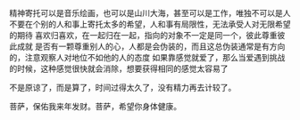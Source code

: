 精神寄托可以是音乐绘画，也可以是山川大海，甚至可以是工作，唯独不可以是人
不要在个别的人和事上寄托太多的希望，人和事有局限性，无法承受人对无限希望的期待
喜欢归喜欢，在一起归在一起，指向的对象不一定是同一个，彼此尊重彼此成就
是否有一颗尊重别人的心，人都是会伪装的，而且这总伪装通常是有方向的，注意观察人对地位不如他的人的态度
如果靠感觉就爱了，那么当爱遇到挑战的时候，这种感觉很快就会消除，想要获得相同的感觉太容易了

不是原谅了，而是算了，时间过得太久了，没有精力再去计较了。

菩萨，保佑我来年发财。菩萨，希望你身体健康。